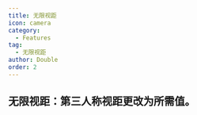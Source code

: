 ```yaml
---
title: 无限视距
icon: camera
category:
  - Features
tag:
  - 无限视距
author: Double
order: 2
---
```


## 无限视距：第三人称视距更改为所需值。